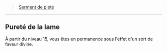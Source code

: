 ﻿---
!GenericItem
Id: paladin_piety_hd.md#pureté-de-la-lame
ParentLink: paladin_piety_hd.md#serment-de-piété
Name: Pureté de la lame
ParentName: Serment de piété
NameLevel: 2
Attributes: {}
---
> [Serment de piété](hd_paladin_piety.md)

---

## Pureté de la lame

À partir du niveau 15, vous êtes en permanence sous l'effet d'un sort de faveur divine.

